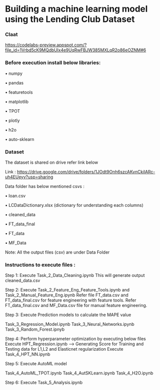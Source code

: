 # Building a machine learning model using the Lending Club Dataset

### Claat

https://codelabs-preview.appspot.com/?file_id=1Vrbd5cK9MQdbUIx4e9UqRwFBJW385MXLqR2o86eOZNM#6


### Before execution install below libraries:

•	numpy

•	pandas

•	featuretools

•	matplotlib

•	TPOT

•	plotly

•	h2o

•	auto-sklearn

### Dataset

The dataset is shared on drive refer link below

Link : https://drive.google.com/drive/folders/1JOdt9Onh6szcAKvnCkilARc-uh4EUeyv?usp=sharing

Data folder has below mentioned csvs :

•	loan.csv

•	LCDataDictionary.xlsx (dictionary for understanding each columns)

•	cleaned_data

•	FT_data_final

•	FT_data

•	MF_Data

Note: All the output files (csv) are under Data Folder

### Instructions to execute files :
Step 1: Execute Task_2_Data_Cleaning.ipynb This will generate output cleaned_data.csv

Step 2: Execute Task_2_Feature_Eng_Feature_Tools.ipynb and Task_2_Manual_Feature_Eng.ipynb 
Refer file FT_data.csv and FT_data_final.csv for feature engineering with feature tools. 
Refer FT_data_final.csv and MF_Data.csv file for manual feature engineering.

Step 3: Execute Prediction models to calculate the MAPE value

Task_3_Regression_Model.ipynb
Task_3_Neural_Networks.ipynb
Task_3_Random_Forest.ipnyb

Step 4: Perform hyperparameter optimization by executing below files
Execute HPT_Regression.ipynb --> Generating Score for Training and Testing data for L1,L2 and Elasticnet regularization
Execute Task_4_HPT_NN.ipynb

Step 5: Execute AutoML model

Task_4_AutoML_TPOT.ipynb
Task_4_AutSKLearn.ipynb
Task_4_H2O.ipynb

Step 6: Execute Task_5_Analysis.ipynb
